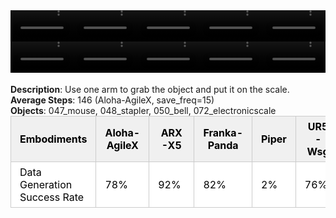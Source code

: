 <!DOCTYPE html>
<html lang="en">
<body>
    <div style="display: flex;">
        <video src="./task_video_clean/place_object_scale/aloha-agilex_head.mp4" controls loop muted autoplay style="width: 20.0%;"></video>
        <video src="./task_video_clean/place_object_scale/franka-panda_head.mp4" controls loop muted autoplay style="width: 20.0%;"></video>
        <video src="./task_video_clean/place_object_scale/ARX-X5_head.mp4" controls loop muted autoplay style="width: 20.0%;"></video>
        <video src="./task_video_clean/place_object_scale/piper_head.mp4" controls loop muted autoplay style="width: 20.0%;"></video>
        <video src="./task_video_clean/place_object_scale/ur5-wsg_head.mp4" controls loop muted autoplay style="width: 20.0%;"></video>
    </div>
    <div style="display: flex;">
        <video src="./task_video_clean/place_object_scale/aloha-agilex_world.mp4" controls loop muted autoplay style="width: 20.0%;"></video>
        <video src="./task_video_clean/place_object_scale/franka-panda_world.mp4" controls loop muted autoplay style="width: 20.0%;"></video>
        <video src="./task_video_clean/place_object_scale/ARX-X5_world.mp4" controls loop muted autoplay style="width: 20.0%;"></video>
        <video src="./task_video_clean/place_object_scale/piper_world.mp4" controls loop muted autoplay style="width: 20.0%;"></video>
        <video src="./task_video_clean/place_object_scale/ur5-wsg_world.mp4" controls loop muted autoplay style="width: 20.0%;"></video>
    </div>
    <br><b>Description</b>: Use one arm to grab the object and put it on the scale.<br>
    <b>Average Steps</b>: 146 (Aloha-AgileX, save_freq=15)<br>
    <b>Objects</b>: 047_mouse, 048_stapler, 050_bell, 072_electronicscale<br>
    <table style="margin:0 auto;border-collapse:collapse;width:auto;min-width:180px;background-color:white;">
        <thead>
            <tr style="background:#f0f0f0;">
                <th style="border:1px solid #ccc;padding:6px 14px;color:black;">Embodiments</th>
                <th style="border:1px solid #ccc;padding:6px 14px;color:black;">Aloha-AgileX</th>
                <th style="border:1px solid #ccc;padding:6px 14px;color:black;">ARX-X5</th>
                <th style="border:1px solid #ccc;padding:6px 14px;color:black;">Franka-Panda</th>
                <th style="border:1px solid #ccc;padding:6px 14px;color:black;">Piper</th>
                <th style="border:1px solid #ccc;padding:6px 14px;color:black;">UR5-Wsg</th>
            </tr>
        </thead>
        <tbody>
            <tr style="background:white;">
                <td style="border:1px solid #ccc;padding:6px 14px;color:black;">Data Generation Success Rate</td>
                <td style="border:1px solid #ccc;padding:6px 14px;color:black;">78%</td>
                <td style="border:1px solid #ccc;padding:6px 14px;color:black;">92%</td>
                <td style="border:1px solid #ccc;padding:6px 14px;color:black;">82%</td>
                <td style="border:1px solid #ccc;padding:6px 14px;color:black;">2%</td>
                <td style="border:1px solid #ccc;padding:6px 14px;color:black;">76%</td>
            </tr>
        </tbody>
    </table>
</body>
</html>
